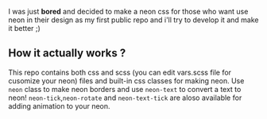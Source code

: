 I was just **bored** and decided to make a neon css for those who want use neon in their design as my first public repo and i'll try to develop it and make it better ;)
## How it actually **works** ?
This repo contains both css and scss (you can edit vars.scss file for cusomize your neon) files and built-in css classes for making neon.
Use `neon` class to make neon borders and use `neon-text` to convert a text to neon!
`neon-tick`,`neon-rotate` and `neon-text-tick` are aloso available for adding animation to your neon.
